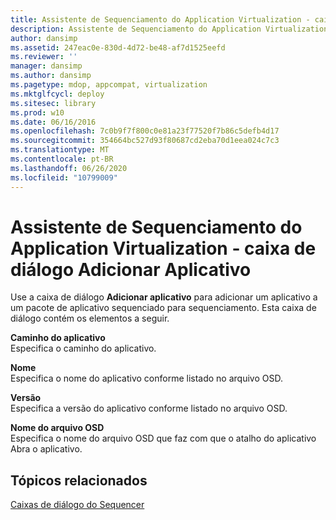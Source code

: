 ```yaml
---
title: Assistente de Sequenciamento do Application Virtualization - caixa de diálogo Adicionar Aplicativo
description: Assistente de Sequenciamento do Application Virtualization - caixa de diálogo Adicionar Aplicativo
author: dansimp
ms.assetid: 247eac0e-830d-4d72-be48-af7d1525eefd
ms.reviewer: ''
manager: dansimp
ms.author: dansimp
ms.pagetype: mdop, appcompat, virtualization
ms.mktglfcycl: deploy
ms.sitesec: library
ms.prod: w10
ms.date: 06/16/2016
ms.openlocfilehash: 7c0b9f7f800c0e81a23f77520f7b86c5defb4d17
ms.sourcegitcommit: 354664bc527d93f80687cd2eba70d1eea024c7c3
ms.translationtype: MT
ms.contentlocale: pt-BR
ms.lasthandoff: 06/26/2020
ms.locfileid: "10799009"
---
```

# Assistente de Sequenciamento do Application Virtualization - caixa de diálogo Adicionar Aplicativo


Use a caixa de diálogo **Adicionar aplicativo** para adicionar um aplicativo a um pacote de aplicativo sequenciado para sequenciamento. Esta caixa de diálogo contém os elementos a seguir.

<a href="" id="application-path"></a>**Caminho do aplicativo**  
Especifica o caminho do aplicativo.

<a href="" id="name"></a>**Nome**  
Especifica o nome do aplicativo conforme listado no arquivo OSD.

<a href="" id="version"></a>**Versão**  
Especifica a versão do aplicativo conforme listado no arquivo OSD.

<a href="" id="osd-file-name"></a>**Nome do arquivo OSD**  
Especifica o nome do arquivo OSD que faz com que o atalho do aplicativo Abra o aplicativo.

## Tópicos relacionados


[Caixas de diálogo do Sequencer](sequencer-dialog-boxes.md)

 

 






